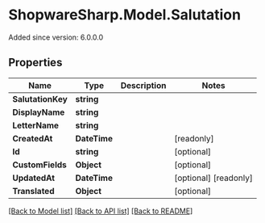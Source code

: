 # ShopwareSharp.Model.Salutation
Added since version: 6.0.0.0

## Properties

Name | Type | Description | Notes
------------ | ------------- | ------------- | -------------
**SalutationKey** | **string** |  | 
**DisplayName** | **string** |  | 
**LetterName** | **string** |  | 
**CreatedAt** | **DateTime** |  | [readonly] 
**Id** | **string** |  | [optional] 
**CustomFields** | **Object** |  | [optional] 
**UpdatedAt** | **DateTime** |  | [optional] [readonly] 
**Translated** | **Object** |  | [optional] 

[[Back to Model list]](../../README.md#documentation-for-models) [[Back to API list]](../../README.md#documentation-for-api-endpoints) [[Back to README]](../../README.md)


